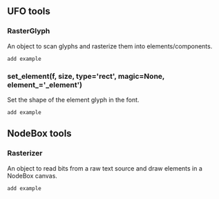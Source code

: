 ## UFO tools

### RasterGlyph

An object to scan glyphs and rasterize them into elements/components.

    add example

### set\_element(f, size, type='rect', magic=None, element\_='\_element')

Set the shape of the element glyph in the font.

    add example

## NodeBox tools

### Rasterizer

An object to read bits from a raw text source and draw elements in a NodeBox canvas.

    add example
